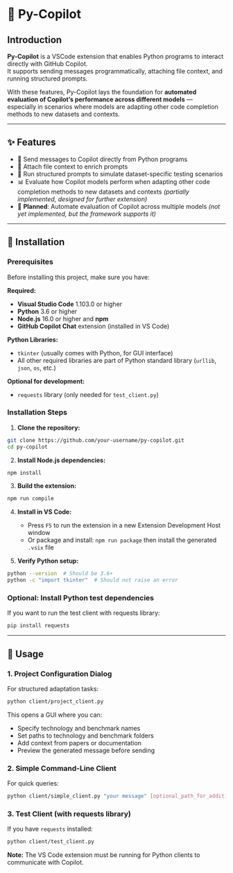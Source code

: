 # 🤖 Py-Copilot

## Introduction
**Py-Copilot** is a VSCode extension that enables Python programs to interact directly with GitHub Copilot.  
It supports sending messages programmatically, attaching file context, and running structured prompts.  

With these features, Py-Copilot lays the foundation for **automated evaluation of Copilot’s performance across different models** —  
especially in scenarios where models are adapting other code completion methods to new datasets and contexts.

---

## ✨ Features
- 📩 Send messages to Copilot directly from Python programs  
- 📎 Attach file context to enrich prompts  
- 🔄 Run structured prompts to simulate dataset-specific testing scenarios  
- 📊 Evaluate how Copilot models perform when adapting other code completion methods to new datasets and contexts *(partially implemented, designed for further extension)*    
- 🧪 **Planned**: Automate evaluation of Copilot across multiple models *(not yet implemented, but the framework supports it)*

---

## 🚀 Installation

### Prerequisites
Before installing this project, make sure you have:

**Required:**
- **Visual Studio Code** 1.103.0 or higher
- **Python** 3.6 or higher 
- **Node.js** 16.0 or higher and **npm**
- **GitHub Copilot Chat** extension (installed in VS Code)

**Python Libraries:**
- `tkinter` (usually comes with Python, for GUI interface)
- All other required libraries are part of Python standard library (`urllib`, `json`, `os`, etc.)

**Optional for development:**
- `requests` library (only needed for `test_client.py`)

### Installation Steps

1. **Clone the repository:**
```bash
git clone https://github.com/your-username/py-copilot.git
cd py-copilot
```

2. **Install Node.js dependencies:**
```bash
npm install
```

3. **Build the extension:**
```bash
npm run compile
```

4. **Install in VS Code:**
   - Press `F5` to run the extension in a new Extension Development Host window
   - Or package and install: `npm run package` then install the generated `.vsix` file

5. **Verify Python setup:**
```bash
python --version  # Should be 3.6+
python -c "import tkinter"  # Should not raise an error
```

### Optional: Install Python test dependencies
If you want to run the test client with requests library:
```bash
pip install requests
```

---

## 📖 Usage

### 1. Project Configuration Dialog
For structured adaptation tasks:
```bash
python client/project_client.py
```
This opens a GUI where you can:
- Specify technology and benchmark names
- Set paths to technology and benchmark folders  
- Add context from papers or documentation
- Preview the generated message before sending

### 2. Simple Command-Line Client
For quick queries:
```bash
python client/simple_client.py "your message" [optional_path_for_additional_file]
```

### 3. Test Client (with requests library)
If you have `requests` installed:
```bash
python client/test_client.py
```

**Note:** The VS Code extension must be running for Python clients to communicate with Copilot.
